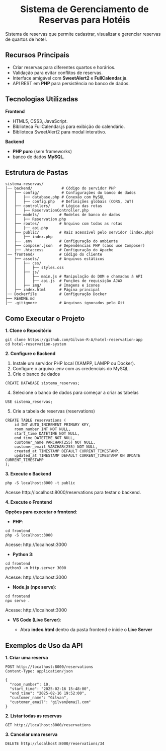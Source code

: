 <h1 align="center">
    Sistema de Gerenciamento de Reservas para Hotéis
</h1>

Sistema de reservas que permite cadastrar, visualizar e gerenciar reservas de quartos de hotel.   

## Recursos Principais   

- Criar reservas para diferentes quartos e horários.   
- Validação para evitar conflitos de reservas.
- Interface amigável com **SweetAlert2** e **FullCalendar.js**.
- API REST em **PHP** para persistência no banco de dados.   

## Tecnologias Utilizadas   

**Frontend**   

- HTML5, CSS3, JavaScript.   
- Biblioteca FullCalendar.js para exibição do calendário.   
- Biblioteca SweetAlert2 para modal interativo.   

**Backend**   

- **PHP puro** (sem frameworks)   
- banco de dados **MySQL**.   

## Estrutura de Pastas   

```   
sistema-reservas/
│── backend/             # Código do servidor PHP
│   ├── config/          # Configurações do banco de dados
│   │   ├── database.php # Conexão com MySQL
│   │   ├── config.php   # Definições globais (CORS, JWT)
│   ├── controllers/     # Lógica das rotas
│   │   ├── ReservationController.php
│   ├── models/         # Modelos de banco de dados
│   │   ├── Reservation.php
│   ├── routes/         # Arquivo com todas as rotas
│   │   ├── api.php
│   ├── public/         # Raiz acessível pelo servidor (index.php)
│   │   ├── index.php
│   ├── .env            # Configuração do ambiente
│   ├── composer.json   # Dependências PHP (caso use Composer)
│   ├── .htaccess       # Configuração do Apache
│── frontend/           # Código do cliente
│   ├── assets/         # Arquivos estáticos
│   │   ├── css/
│   │   │   ├── styles.css
│   │   ├── js/
│   │   │   ├── main.js # Manipulação do DOM e chamadas à API
│   │   │   ├── api.js  # Funções de requisição AJAX
│   │   ├── img/        # Imagens e ícones
│   ├── index.html      # Página principal
│── Dockerfile          # Configuração Docker
├── README.md
│── .gitignore          # Arquivos ignorados pelo Git
```   

## Como Executar o Projeto   

**1. Clone o Repositório**   

```   
git clone https://github.com/Gilvan-R-A/hotel-reservation-app
cd hotel-reservation-system
``` 

**2. Configure o Backend**   

1. Instale um servidor PHP local (XAMPP, LAMPP ou Docker).   
2. Configure o arquivo .env com as credenciais do MySQL.   
3. Crie o banco de dados   

```   
CREATE DATABASE sistema_reservas;
```   

4. Selecione o banco de dados para começar a criar as tabelas      

```   
USE sistema_reservas;
```   
5. Crie a tabela de reservas (reservations)   

```   
CREATE TABLE reservations (
    id INT AUTO_INCREMENT PRIMARY KEY,
    room_number INT NOT NULL,
    start_time DATETIME NOT NULL,
    end_time DATETIME NOT NULL,
    customer_name VARCHAR(255) NOT NULL,
    customer_email VARCHAR(255) NOT NULL,
    created_at TIMESTAMP DEFAULT CURRENT_TIMESTAMP,
    updated_at TIMESTAMP DEFAULT CURRENT_TIMESTAMP ON UPDATE CURRENT_TIMESTAMP
);
```   

**3. Execute o Backend**   

```   
php -S localhost:8000 -t public
```   
Acesse http://localhost:8000/reservations para testar o backend. 

**4. Execute o Frontend**  

**Opções para executar o frontend**:   

- **PHP**:   

```   
cd frontend
php -S localhost:3000
```   
Acesse: http://localhost:3000

- **Python 3**:   

```   
cd frontend
python3 -m http.server 3000
```   
Acesse: http://localhost:3000

- **Node.js (npx serve)**:   

```   
cd frontend
npx serve .
```   
Acesse: http://localhost:3000

- **VS Code (Live Server)**:   

  - Abra **index.html** dentro da pasta frontend e inicie o **Live Server**

  
  



## Exemplos de Uso da API   

**1. Criar uma reserva**   

```   
POST http://localhost:8000/reservations
Content-Type: application/json

{
  "room_number": 10,
  "start_time": "2025-02-16 15:48:00",
  "end_time": "2025-02-16 19:52:00",
  "customer_name": "Gilvan",
  "customer_email": "gilvan@email.com"
}
```   

**2. Listar todas as reservas**   

```   
GET http://localhost:8000/reservations
```   

**3. Cancelar uma reserva**   

```  
DELETE http://localhost:8000/reservations/34
```   



